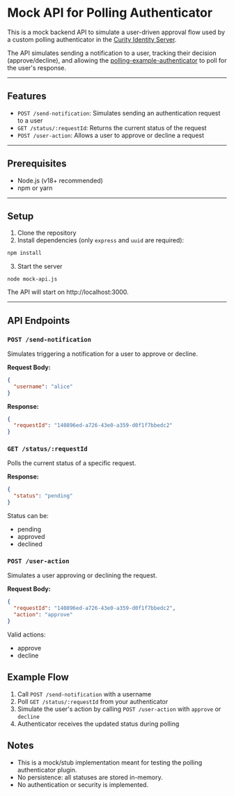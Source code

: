 # Mock API for Polling Authenticator

This is a mock backend API to simulate a user-driven approval flow used by a custom polling authenticator in the [Curity Identity Server](https://curity.io/).

The API simulates sending a notification to a user, tracking their decision (approve/decline), and allowing the [polling-example-authenticator](https://github.com/curityio/polling-example-authenticator/tree/main) to poll for the user's response.

---

## Features

- `POST /send-notification`: Simulates sending an authentication request to a user
- `GET /status/:requestId`: Returns the current status of the request
- `POST /user-action`: Allows a user to approve or decline a request

---

## Prerequisites

- Node.js (v18+ recommended)
- npm or yarn

---

## Setup

1. Clone the repository 
2. Install dependencies (only `express` and `uuid` are required):

```bash
npm install
```

3. Start the server
```
node mock-api.js
```

The API will start on http://localhost:3000.

---  

## API Endpoints

### `POST /send-notification`
Simulates triggering a notification for a user to approve or decline.

**Request Body:**
```json
{
  "username": "alice"
}
```

**Response:**
```json
{
  "requestId": "140896ed-a726-43e0-a359-d0f1f7bbedc2"
}
```


### `GET /status/:requestId`
Polls the current status of a specific request.

**Response:**
```json
{
  "status": "pending"
}
```

Status can be:
- pending
- approved
- declined


### `POST /user-action`
Simulates a user approving or declining the request.

**Request Body:**
```json
{
  "requestId": "140896ed-a726-43e0-a359-d0f1f7bbedc2",
  "action": "approve"
}
```

Valid actions:
- approve
- decline


## Example Flow

1. Call `POST /send-notification` with a username
2. Poll `GET /status/:requestId` from your authenticator
3. Simulate the user's action by calling `POST /user-action` with `approve` or `decline`
4. Authenticator receives the updated status during polling

## Notes

- This is a mock/stub implementation meant for testing the polling authenticator plugin.
- No persistence: all statuses are stored in-memory.
- No authentication or security is implemented.
